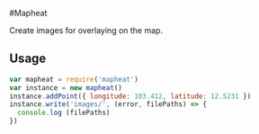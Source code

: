 #Mapheat

Create images for overlaying on the map.

## Usage

```js
var mapheat = require('mapheat')
var instance = new mapheat()
instance.addPoint({ longitude: 103.412, latitude: 12.5231 })
instance.write('images/', (error, filePaths) => {
  console.log (filePaths)
})
```
